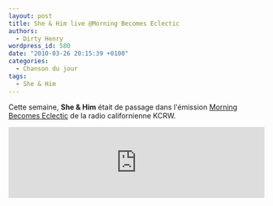 ```yaml
---
layout: post
title: She & Him live @Morning Becomes Eclectic
authors:
  - Dirty Henry
wordpress_id: 580
date: "2010-03-26 20:15:39 +0100"
categories:
  - Chanson du jour
tags:
  - She & Him
---
```


Cette semaine, **She & Him** était de passage dans l'émission
[Morning Becomes Eclectic](http://www.kcrw.com/music/programs/mb) de la radio
californienne KCRW.

<iframe src="https://www.kcrw.com/music/shows/morning-becomes-eclectic/she-him/embed-player?autoplay=false" width="100%" height="140" frameborder="0" scrolling="no" seamless="seamless"></iframe>

